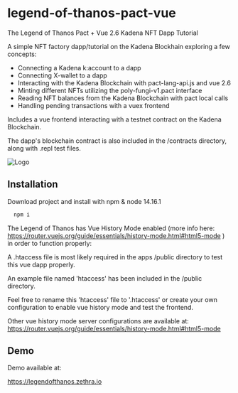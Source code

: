 
# legend-of-thanos-pact-vue


The Legend of Thanos Pact + Vue 2.6 Kadena NFT Dapp Tutorial 

A simple NFT factory dapp/tutorial on the Kadena Blockhain exploring a few concepts:

- Connecting a Kadena k:account to a dapp
- Connecting X-wallet to a dapp
- Interacting with the Kadena Blockchain with pact-lang-api.js and vue 2.6
- Minting different NFTs utilizing the poly-fungi-v1.pact interface
- Reading NFT balances from the Kadena Blockchain with pact local calls
- Handling pending transactions with a vuex frontend 

Includes a vue frontend interacting with a testnet contract on the Kadena Blockchain.

The dapp's blockchain contract is also included in the /contracts directory, along with .repl test files.


![Logo](https://legendofthanos.zethra.io/legendofthanos.png)


## Installation

Download project and install with npm & node 14.16.1

```bash
  npm i
```

The Legend of Thanos has Vue History Mode enabled (more info here: https://router.vuejs.org/guide/essentials/history-mode.html#html5-mode ) in order to function properly:

A .htaccess file is most likely required in the apps /public directory to test this vue dapp properly.

An example file named 'htaccess' has been included in the /public directory.

Feel free to rename this 'htaccess' file to '.htaccess' or create your own configuration to enable vue history mode and test the frontend.

Other vue history mode server configurations are available at: https://router.vuejs.org/guide/essentials/history-mode.html#html5-mode 

    
## Demo

Demo available at:

https://legendofthanos.zethra.io

